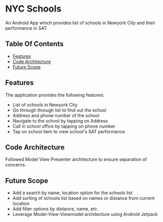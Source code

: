 # NYC Schools

An Android App which provides list of schools in Newyork City and their performance in SAT

## Table Of Contents
- [Features](#features)
- [Code Architecture](#code-architecture)
- [Future Scope](#future-scope)

## Features
The application provides the following features:
- List of schools in Newyork City
- Go through through list to find out the school
- Address and phone number of the school
- Navigate to the school by tapping on Address
- Call in school office by tapping on phone number
- Tap on school item to view school's SAT performance

## Code Architecture
Followed Model View Presenter architecture to ensure separation of concerns.

## Future Scope
- Add a search by name, location option for the schools list
- Add sorting of schools list based on names or distance from current location
- Add filter options by distance, name, etc.
- Leverage Model-View-Viewmodel architecture using Android Jetpack
